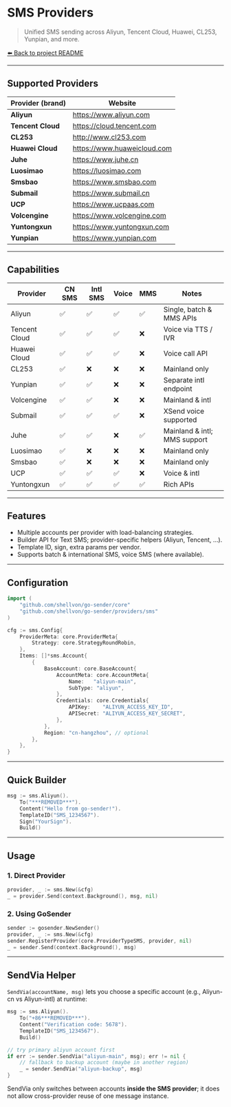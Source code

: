 # SMS Providers

> Unified SMS sending across Aliyun, Tencent Cloud, Huawei, CL253, Yunpian, and more.

[⬅️ Back to project README](../../README.md)

---

## Supported Providers

| Provider (brand)  | Website                     |
| ----------------- | --------------------------- |
| **Aliyun**        | https://www.aliyun.com      |
| **Tencent Cloud** | https://cloud.tencent.com   |
| **CL253**         | http://www.cl253.com        |
| **Huawei Cloud**  | https://www.huaweicloud.com |
| **Juhe**          | https://www.juhe.cn         |
| **Luosimao**      | https://luosimao.com        |
| **Smsbao**        | https://www.smsbao.com      |
| **Submail**       | https://www.submail.cn      |
| **UCP**           | https://www.ucpaas.com      |
| **Volcengine**    | https://www.volcengine.com  |
| **Yuntongxun**    | https://www.yuntongxun.com  |
| **Yunpian**       | https://www.yunpian.com     |

---

## Capabilities

| Provider      | CN SMS | Intl SMS | Voice | MMS | Notes                        |
| ------------- | ------ | -------- | ----- | --- | ---------------------------- |
| Aliyun        | ✅     | ✅       | ✅    | ✅  | Single, batch & MMS APIs     |
| Tencent Cloud | ✅     | ✅       | ✅    | ❌  | Voice via TTS / IVR          |
| Huawei Cloud  | ✅     | ✅       | ✅    | ❌  | Voice call API               |
| CL253         | ✅     | ❌       | ❌    | ❌  | Mainland only                |
| Yunpian       | ✅     | ✅       | ❌    | ❌  | Separate intl endpoint       |
| Volcengine    | ✅     | ✅       | ❌    | ❌  | Mainland & intl              |
| Submail       | ✅     | ✅       | ✅    | ❌  | XSend voice supported        |
| Juhe          | ✅     | ✅       | ❌    | ✅  | Mainland & intl; MMS support |
| Luosimao      | ✅     | ❌       | ❌    | ❌  | Mainland only                |
| Smsbao        | ✅     | ❌       | ❌    | ❌  | Mainland only                |
| UCP           | ✅     | ✅       | ✅    | ❌  | Voice & intl                 |
| Yuntongxun    | ✅     | ✅       | ✅    | ✅  | Rich APIs                    |

---

## Features

- Multiple accounts per provider with load-balancing strategies.
- Builder API for Text SMS; provider-specific helpers (Aliyun, Tencent, …).
- Template ID, sign, extra params per vendor.
- Supports batch & international SMS, voice SMS (where available).

---

## Configuration

```go
import (
    "github.com/shellvon/go-sender/core"
    "github.com/shellvon/go-sender/providers/sms"
)

cfg := sms.Config{
    ProviderMeta: core.ProviderMeta{
        Strategy: core.StrategyRoundRobin,
    },
    Items: []*sms.Account{
        {
            BaseAccount: core.BaseAccount{
                AccountMeta: core.AccountMeta{
                    Name:   "aliyun-main",
                    SubType: "aliyun",
                },
                Credentials: core.Credentials{
                    APIKey:    "ALIYUN_ACCESS_KEY_ID",
                    APISecret: "ALIYUN_ACCESS_KEY_SECRET",
                },
            },
            Region: "cn-hangzhou", // optional
        },
    },
}
```

---

## Quick Builder

```go
msg := sms.Aliyun().
    To("***REMOVED***").
    Content("Hello from go-sender!").
    TemplateID("SMS_1234567").
    Sign("YourSign").
    Build()
```

---

## Usage

### 1. Direct Provider

```go
provider, _ := sms.New(&cfg)
_ = provider.Send(context.Background(), msg, nil)
```

### 2. Using GoSender

```go
sender := gosender.NewSender()
provider, _ := sms.New(&cfg)
sender.RegisterProvider(core.ProviderTypeSMS, provider, nil)
_ = sender.Send(context.Background(), msg)
```

---

## SendVia Helper

`SendVia(accountName, msg)` lets you choose a specific account (e.g., Aliyun-cn vs Aliyun-intl) at runtime:

```go
msg := sms.Aliyun().
    To("+86***REMOVED***").
    Content("Verification code: 5678").
    TemplateID("SMS_1234567").
    Build()

// try primary aliyun account first
if err := sender.SendVia("aliyun-main", msg); err != nil {
    // fallback to backup account (maybe in another region)
    _ = sender.SendVia("aliyun-backup", msg)
}
```

SendVia only switches between accounts **inside the SMS provider**; it does not allow cross-provider reuse of one message instance.

